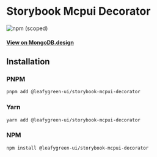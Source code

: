
# Storybook Mcpui Decorator

![npm (scoped)](https://img.shields.io/npm/v/@leafygreen-ui/storybook-mcpui-decorator.svg)
#### [View on MongoDB.design](https://www.mongodb.design/component/storybook-mcpui-decorator/live-example/)

## Installation

### PNPM

```shell
pnpm add @leafygreen-ui/storybook-mcpui-decorator
```

### Yarn

```shell
yarn add @leafygreen-ui/storybook-mcpui-decorator
```

### NPM

```shell
npm install @leafygreen-ui/storybook-mcpui-decorator
```

